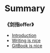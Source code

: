 # Summary 

### 《剑指offer》

-  [Introduction](README.md) 
- [Writing is nice](part1/writing.md)
- [GitBook is nice](part1/gitbook.md)